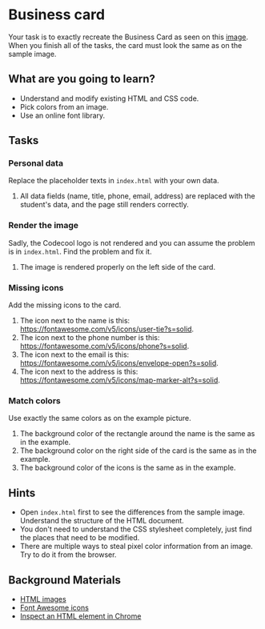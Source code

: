 # Business card

Your task is to exactly recreate the Business Card as seen on this [image](https://i.imgur.com/tilxdwa.png). When you finish all of the tasks, the card must look the same as on the sample image.

## What are you going to learn?

- Understand and modify existing HTML and CSS code.
- Pick colors from an image.
- Use an online font library.

## Tasks

### Personal data
Replace the placeholder texts in `index.html` with your own data.

1. All data fields (name, title, phone, email, address) are replaced with the student's data, and the page still renders correctly.

### Render the image
Sadly, the Codecool logo is not rendered and you can assume the problem is in `index.html`. Find the problem and fix it.

1. The image is rendered properly on the left side of the card.

### Missing icons
Add the missing icons to the card.

1. The icon next to the name is this: https://fontawesome.com/v5/icons/user-tie?s=solid.
2. The icon next to the phone number is this: https://fontawesome.com/v5/icons/phone?s=solid.
3. The icon next to the email is this: https://fontawesome.com/v5/icons/envelope-open?s=solid.
4. The icon next to the address is this: https://fontawesome.com/v5/icons/map-marker-alt?s=solid.

### Match colors
Use exactly the same colors as on the example picture.

1. The background color of the rectangle around the name is the same as in the example.
2. The background color on the right side of the card is the same as in the example.
3. The background color of the icons is the same as in the example.

## Hints
- Open `index.html` first to see the differences from the sample image. Understand the structure of the HTML document.
- You don't need to understand the CSS stylesheet completely, just find the places that need to be modified.
- There are multiple ways to steal pixel color information from an image. Try to do it from the browser.

## Background Materials
- [HTML images](https://www.w3schools.com/html/html_images.asp)
- [Font Awesome icons](https://fontawesome.com/icons)
- [Inspect an HTML element in Chrome](https://developer.chrome.com/docs/devtools/open/)
